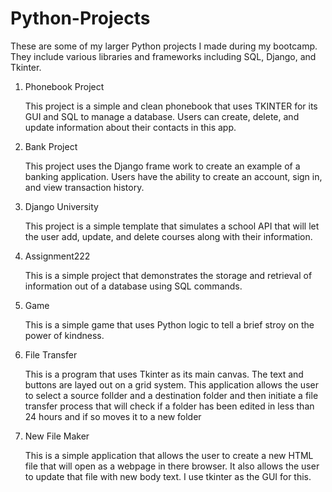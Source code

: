 # Python-Projects

These are some of my larger Python projects I made during my bootcamp.
They include various libraries and frameworks including SQL, Django, and Tkinter.

1. Phonebook Project

    This project is a simple and clean phonebook that uses TKINTER for its GUI and SQL to manage a database. Users can create, delete, and update information about their contacts in this app.

2. Bank Project

    This project uses the Django frame work to create an example of a banking application. Users have the ability to create an account, sign in, and view transaction history.

3. Django University

    This project is a simple template that simulates a school API that will let the user add, update, and delete courses along with their information.

4. Assignment222

    This is a simple project that demonstrates the storage and retrieval of information out of a database using SQL commands.

5. Game

    This is a simple game that uses Python logic to tell a brief stroy on the power of kindness.

6. File Transfer

    This is a program that uses Tkinter as its main canvas. The text and buttons are layed out on a grid system. This application allows the user to select a source follder and a destination folder and then initiate a file transfer process that will check if a folder has been edited in less than 24 hours and if so moves it to a new folder 

7. New File Maker 

    This is a simple application that allows the user to create a new HTML file that will open as a webpage in there browser. It also allows the user to update that file with new body text. I use tkinter as the GUI for this.



